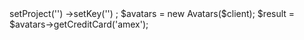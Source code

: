 <?php

use Appwrite\Client;
use Appwrite\Services\Avatars;

$client = new Client();

$client
    ->setProject('')
    ->setKey('')
;

$avatars = new Avatars($client);

$result = $avatars->getCreditCard('amex');